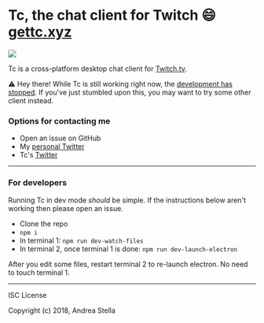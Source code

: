 # Tc, the chat client for Twitch :smile: [gettc.xyz](http://gettc.xyz)

![](./src/assets/icon256.png)

Tc is a cross-platform desktop chat client for [Twitch.tv](http://www.twitch.tv/).

:warning: Hey there! While Tc is still working right now, the [development has stopped](https://github.com/mccxiv/tc/issues/519). If you've just stumbled upon this, you may want to try some other client instead.

### Options for contacting me
- Open an issue on GitHub
- My [personal Twitter](https://twitter.com/k3nt0456)
- Tc's [Twitter](https://twitter.com/tctwitch)

---

### For developers
Running Tc in dev mode *should* be simple. If the instructions below aren't
working then please open an issue.

- Clone the repo
- `npm i`
- In terminal 1: `npm run dev-watch-files`
- In terminal 2, once terminal 1 is done: `npm run dev-launch-electron`

After you edit some files, restart terminal 2 to re-launch electron. No need
to touch terminal 1.

---

ISC License

Copyright (c) 2018, Andrea Stella
